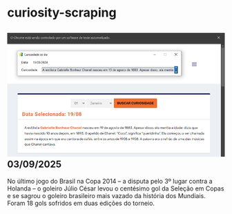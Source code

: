 # curiosity-scraping
![Budget](./execucao.png)
03/09/2025
-
No último jogo do Brasil na Copa 2014 – a disputa pelo 3º lugar contra a Holanda – o goleiro Júlio César levou o centésimo gol da Seleção em Copas e se sagrou o goleiro brasileiro mais vazado da história dos Mundiais. Foram 18 gols sofridos em duas edições do torneio.
